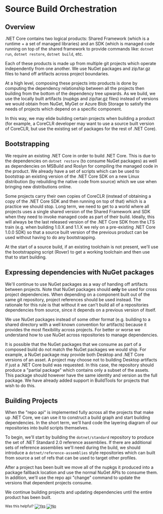 # Source Build Orchestration

## Overview

.NET Core contains two logical products: Shared Framework (which is a runtime +
a set of managed libraries) and an SDK (which is managed code running on top of
the shared framework to provide commands like: `dotnet run`, `dotnet restore`,
`dotnet build`, etc.

Each of these products is made up from multiple git projects which operate
independently from one another. We use NuGet packages and zip/tar.gz files to
hand off artifacts across project boundaries.

At a high level, composing these projects into products is done by computing the
dependency relationship between all the projects then building from the bottom
of the dependency tree upwards. As we build, we use the locally built artifacts
(nupkgs and zip/tar.gz files) instead of versions we would obtain from NuGet, MyGet or
Azure Blob Storage to satisfy the needs of projects which depend on a specific
component.

In this way, we may elide building certain projects when building a product (for
example, a CoreCLR developer may want to use a source built version of CoreCLR,
but use the existing set of packages for the rest of .NET Core).

## Bootstrapping

We require an existing .NET Core in order to build .NET Core. This is due to the
dependencies on `dotnet restore` (to consume NuGet packages) as well as
dependencies on MSBuild and Roslyn for compiling the managed code in the
product. We already have a set of scripts which can be used to bootstrap an
existing version of the .NET Core SDK on a new Linux distribution (by rebuilding
the native code from source) which we use when bringing new distributions
online.

Some projects carry their own copies of CoreCLR (instead of obtaining a copy of
the .NET Core SDK and then running on top of that) which is a practice we should
stop. Long term, we need to get to a world where all projects uses a single
shared version of the Shared Framework and SDK when they need to invoke managed
code as part of their build. Ideally, this will always be the last released
version of the .NET Core SDK from the LTS train (e.g. when building 1.0.X and
1.1.X we rely on a pre-existing .NET Core 1.0.0 SDK) so that a source built
version of the previous product can be used without having to do any
bootstrapping.

At the start of a source build, if an existing toolchain is not present, we'll
use the bootstrapping script (Rover) to get a working toolchain and then use
that to start building.

## Expressing dependencies with NuGet packages

We'll continue to use NuGet packages as a way of handing off artifacts between
projects. Note that NuGet packages should **only** be used for cross project
dependencies. When depending on a component built out of the same git
repository, project references should be used instead. The rationale for this
rule is that without it we can't build all of a repositories dependencies from
source, since it depends on a previous version of itself.

We use NuGet packages instead of some other format (e.g. building to a shared
directory with a well known convention for artifacts) because it provides the
most flexibility across projects. For better or worse we understand how to use
NuGet across repositories to manage dependencies.

It is possible that the NuGet packages that we consume as part of a composed
build do not match the NuGet packages we would ship. For example, a NuGet
package may provide both Desktop and .NET Core versions of an asset. A project
may choose not to building Desktop artifacts if just a .NET Core build was
requested. In this case, the repository should produce a "partial package" which
contains only a subset of the assets. This package should however have the same
identity and version as the full package. We have already added support in
BuildTools for projects that wish to do this.

## Building Projects

When the "repo api" is implemented fully across all the projects that make up
.NET Core, we can use it to construct a build graph and start building
dependencies. In the short term, we'll hard code the layering diagram of our
repositories into build scripts themselves.

To begin, we'll start by building the `dotnet/standard` repository to produce
the set of .NET Standard 2.0 reference assemblies. If there are additional sets
of reference assemblies we'll need during the build, we should introduce a
`dotnet/reference-assemblies` style repositories which can built from source a
set of refs that can be used to target other profiles.

After a project has been built we move all of the nupkgs it produced into a
package fallback location and use the normal NuGet APIs to consume them. In
addition, we'll use the repo api "change" command to update the versions that
dependent projects consume.

We continue building projects and updating dependencies until the entire product
has been built.


<!-- Begin Generated Content: Doc Feedback -->
<sub>Was this helpful? [![Yes](https://helix.dot.net/f/ip/5?p=Documentation%5CProjectDocs%5Csource-build-orchestration.md)](https://helix.dot.net/f/p/5?p=Documentation%5CProjectDocs%5Csource-build-orchestration.md) [![No](https://helix.dot.net/f/in)](https://helix.dot.net/f/n/5?p=Documentation%5CProjectDocs%5Csource-build-orchestration.md)</sub>
<!-- End Generated Content-->
